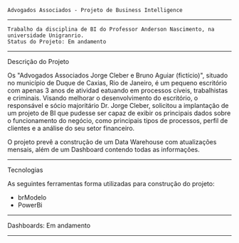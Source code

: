 	Advogados Associados - Projeto de Business Intelligence
___________________________________________________________________________________________________________________________________________________________________________________

	Trabalho da disciplina de BI do Professor Anderson Nascimento, na universidade Unigranrio.
	Status do Projeto: Em andamento

___________________________________________________________________________________________________________________________________________________________________________________

Descrição do Projeto
	
Os "Advogados Associados Jorge Cleber e Bruno Aguiar (fictício)", situado no município de Duque de Caxias, Rio de Janeiro, é um pequeno escritório com apenas 3 anos de atividad eatuando em processos cíveis, trabalhistas e criminais. Visando melhorar o desenvolvimento do escritório, o responsável e sócio majoritário Dr. Jorge Cleber, solicitou a implantação de um projeto de BI que pudesse ser capaz de exibir os principais dados sobre o funcionamento do negócio, como principais tipos de processos, perfil de clientes e a análise do seu setor financeiro.

O projeto prevê a construção de um Data Warehouse com atualizações mensais, além de um Dashboard contendo todas as informações.

___________________________________________________________________________________________________________________________________________________________________________________

Tecnologias

As seguintes ferramentas forma utilizadas para construção do projeto:
* brModelo
* PowerBi

___________________________________________________________________________________________________________________________________________________________________________________

Dashboards: Em andamento

___________________________________________________________________________________________________________________________________________________________________________________

